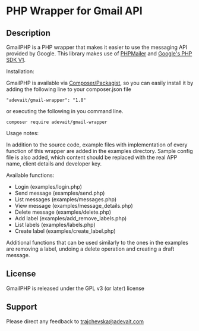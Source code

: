 # PHP Wrapper for Gmail API

## Description

GmailPHP is a PHP wrapper that makes it easier to use the messaging API provided by Google. This library makes use of [PHPMailer](https://github.com/PHPMailer/PHPMailer) and [Google's PHP SDK V1](https://github.com/google/google-api-php-client/tree/v1-master).

Installation:

GmailPHP is available via [Composer/Packagist](https://packagist.org/packages/adevait/gmail-wrapper), so you can easily install it by adding the following line to your composer.json file

```"adevait/gmail-wrapper": "1.0"```

or executing the following in you command line.

```composer require adevait/gmail-wrapper```

Usage notes:

In addition to the source code, example files with implementation of every function of this wrapper are added in the examples directory. Sample config file is also added, which content should be replaced with the real APP name, client details and developer key.

Available functions:

* Login (examples/login.php)
* Send message (examples/send.php)
* List messages (examples/messages.php)
* View message (examples/message_details.php)
* Delete message (examples/delete.php)
* Add label (examples/add_remove_labels.php)
* List labels (examples/labels.php)
* Create label (examples/create_label.php)

Additional functions that can be used similarly to the ones in the examples are removing a label, undoing a delete operation and creating a draft message.

## License

GmailPHP is released under the GPL v3 (or later) license

## Support

Please direct any feedback to trajchevska@adevait.com
